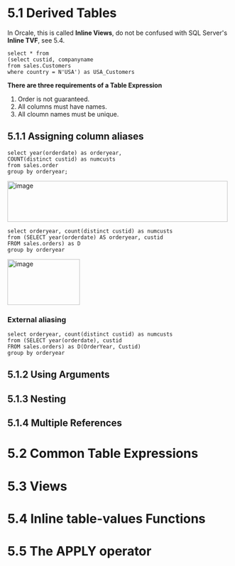 # 5.1 Derived Tables

In Orcale, this is called **Inline Views**, do not be confused with SQL Server's **Inline TVF**, see 5.4.

```
select * from
(select custid, companyname
from sales.Customers
where country = N'USA') as USA_Customers
```

**There are three requirements of a Table Expression**
1. Order is not guaranteed.
2. All columns must have names.
3. All cloumn names must be unique.

## 5.1.1 Assigning column aliases

```
select year(orderdate) as orderyear,
COUNT(distinct custid) as numcusts
from sales.order
group by orderyear;
```

<img width="496" height="92" alt="image" src="https://github.com/user-attachments/assets/a114f16b-e8d5-408a-abb3-c4d2d948177b" />

```
select orderyear, count(distinct custid) as numcusts
from (SELECT year(orderdate) AS orderyear, custid
FROM sales.orders) as D
group by orderyear
```

<img width="163" height="103" alt="image" src="https://github.com/user-attachments/assets/5ee17115-19bd-441c-810f-fa0632d68df3" />

### External aliasing

```
select orderyear, count(distinct custid) as numcusts
from (SELECT year(orderdate), custid
FROM sales.orders) as D(OrderYear, Custid)
group by orderyear
```

## 5.1.2 Using Arguments










## 5.1.3 Nesting








## 5.1.4 Multiple References































# 5.2 Common Table Expressions






# 5.3 Views













# 5.4 Inline table-values Functions












# 5.5 The APPLY operator
